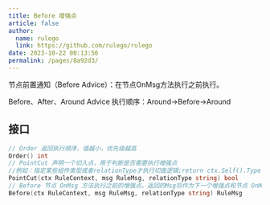 ```yaml
---
title: Before 增强点
article: false
author: 
  name: rulego
  link: https://github.com/rulego/rulego
date: 2023-10-22 00:13:56
permalink: /pages/8a92d3/
---
```


节点前置通知（Before Advice）：在节点OnMsg方法执行之前执行。

Before、After、Around Advice 执行顺序：Around->Before->Around

## 接口

```go
// Order 返回执行顺序，值越小，优先级越高
Order() int
// PointCut 声明一个切入点，用于判断是否需要执行增强点
//例如：指定某些组件类型或者relationType才执行切面逻辑;return ctx.Self().Type()=="mqttClient"
PointCut(ctx RuleContext, msg RuleMsg, relationType string) bool
// Before 节点 OnMsg 方法执行之前的增强点。返回的Msg将作为下一个增强点和节点 OnMsg 方法的入参。
Before(ctx RuleContext, msg RuleMsg, relationType string) RuleMsg
```
